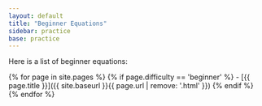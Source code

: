 ```yaml
---
layout: default
title: "Beginner Equations"
sidebar: practice
base: practice
---
```


Here is a list of beginner equations:

{% for page in site.pages %}
  {% if page.difficulty == 'beginner' %} - [{{ page.title }}]({{ site.baseurl }}{{ page.url | remove: '.html' }}) {% endif %}
{% endfor %}
